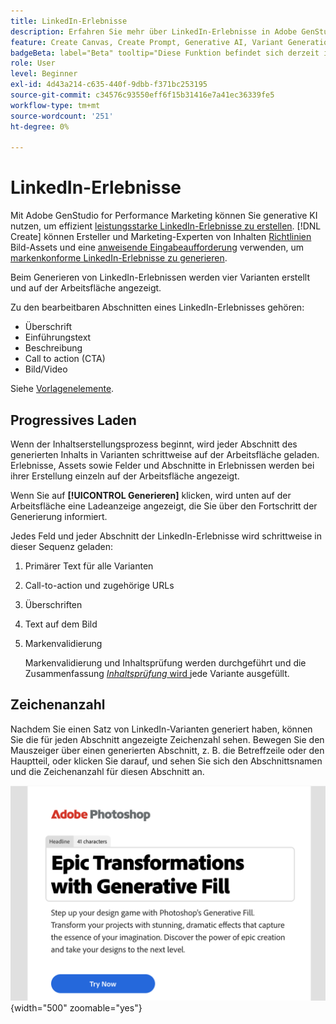 ```yaml
---
title: LinkedIn-Erlebnisse
description: Erfahren Sie mehr über LinkedIn-Erlebnisse in Adobe GenStudio for Performance Marketing.
feature: Create Canvas, Create Prompt, Generative AI, Variant Generation, Content Generation
badgeBeta: label="Beta" tooltip="Diese Funktion befindet sich derzeit in Beta, sodass einige Funktionen möglicherweise eingeschränkt sind oder geändert werden können."
role: User
level: Beginner
exl-id: 4d43a214-c635-440f-9dbb-f371bc253195
source-git-commit: c34576c93550eff6f15b31416e7a41ec36339fe5
workflow-type: tm+mt
source-wordcount: '251'
ht-degree: 0%

---
```


# LinkedIn-Erlebnisse

Mit Adobe GenStudio for Performance Marketing können Sie generative KI nutzen, um effizient [leistungsstarke LinkedIn-Erlebnisse zu erstellen](/help/user-guide/create/create-linkedin.md). [!DNL Create] können Ersteller und Marketing-Experten von Inhalten [Richtlinien](/help/user-guide/guidelines/overview.md) Bild-Assets und eine [anweisende Eingabeaufforderung](/help/user-guide/effective-prompts.md) verwenden, um [markenkonforme LinkedIn-Erlebnisse zu generieren](/help/user-guide/create/create-email-experience.md).

Beim Generieren von LinkedIn-Erlebnissen werden vier Varianten erstellt und auf der Arbeitsfläche angezeigt.

Zu den bearbeitbaren Abschnitten eines LinkedIn-Erlebnisses gehören:

* Überschrift
* Einführungstext
* Beschreibung
* Call to action (CTA)
* Bild/Video

Siehe [Vorlagenelemente](/help/user-guide/content/use-templates.md#template-elements).

## Progressives Laden

Wenn der Inhaltserstellungsprozess beginnt, wird jeder Abschnitt des generierten Inhalts in Varianten schrittweise auf der Arbeitsfläche geladen. Erlebnisse, Assets sowie Felder und Abschnitte in Erlebnissen werden bei ihrer Erstellung einzeln auf der Arbeitsfläche angezeigt.

Wenn Sie auf **[!UICONTROL Generieren]** klicken, wird unten auf der Arbeitsfläche eine Ladeanzeige angezeigt, die Sie über den Fortschritt der Generierung informiert.

Jedes Feld und jeder Abschnitt der LinkedIn-Erlebnisse wird schrittweise in dieser Sequenz geladen:

1. Primärer Text für alle Varianten
1. Call-to-action und zugehörige URLs
1. Überschriften
1. Text auf dem Bild
1. Markenvalidierung

   Markenvalidierung und Inhaltsprüfung werden durchgeführt und die Zusammenfassung [_Inhaltsprüfung_ wird ](/help/user-guide/guidelines/brand-validation.md#content-check-summary) jede Variante ausgefüllt.

## Zeichenanzahl

Nachdem Sie einen Satz von LinkedIn-Varianten generiert haben, können Sie die für jeden Abschnitt angezeigte Zeichenzahl sehen. Bewegen Sie den Mauszeiger über einen generierten Abschnitt, z. B. die Betreffzeile oder den Hauptteil, oder klicken Sie darauf, und sehen Sie sich den Abschnittsnamen und die Zeichenanzahl für diesen Abschnitt an.

![Zeichenanzahl](/help/assets/character-count.png){width="500" zoomable="yes"}
